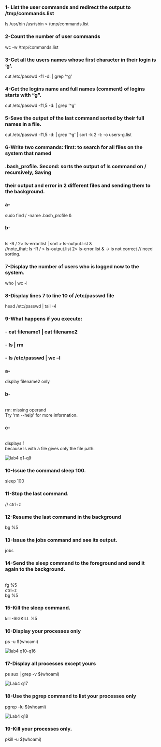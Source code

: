 ### 1- List the user commands and redirect the output to /tmp/commands.list
ls /usr/bin /usr/sbin > /tmp/commands.list

### 2-Count the number of user commands
wc -w /tmp/commands.list

### 3-Get all the users names whose first character in their login is ‘g’.
cut /etc/passwd -f1 -d: | grep '^g'

### 4-Get the logins name and full names (comment) of logins starts with “g”.
cut /etc/passwd -f1,5 -d: | grep '^g'

### 5-Save the output of the last command sorted by their full names in a file.
cut /etc/passwd -f1,5 -d: | grep '^g' | sort -k 2 -t: -o users-g.list

### 6-Write two commands: first: to search for all files on the system that named
### .bash_profile. Second: sorts the output of ls command on / recursively, Saving
### their output and error in 2 different files and sending them to the background.
### a-
sudo find / -name .bash_profile &
### b-
<br> ls -R / 2> ls-error.list | sort > ls-output.list  &
<br> //note_that: ls -R / > ls-output.list 2> ls-error.list & -> is not correct // need sorting.

### 7-Display the number of users who is logged now to the system.
who | wc -l

### 8-Display lines 7 to line 10 of /etc/passwd file
head /etc/passwd | tail -4

### 9-What happens if you execute:
### - cat filename1 | cat filename2
### - ls | rm
### - ls /etc/passwd | wc –l
### a-
display filename2 only
### b-
<br> rm: missing operand
<br> Try 'rm --help' for more information.
### c-
<br> displays 1 
<br> because ls with a file gives only the file path.

![lab4 q1-q9](https://github.com/hussein-elmlah/ITI-Labs-Hussein-Eid/assets/147069168/550fa0e8-c0f6-4ce7-980b-5b2c5e82ce7a)


### 10-Issue the command sleep 100.
sleep 100

### 11-Stop the last command.
// ctrl+z

### 12-Resume the last command in the background
bg %5

### 13-Issue the jobs command and see its output.
jobs

### 14-Send the sleep command to the foreground and send it again to the background.
<br> fg %5
<br> ctrl+z
<br> bg %5

### 15-Kill the sleep command.
kill -SIGKILL %5

### 16-Display your processes only
ps -u $(whoami)

![lab4 q10-q16](https://github.com/hussein-elmlah/ITI-Labs-Hussein-Eid/assets/147069168/1daee9a0-2dd5-436e-92ed-16019babcfad)


### 17-Display all processes except yours
ps aux | grep -v $(whoami)

![Lab4 q17](https://github.com/hussein-elmlah/ITI-Labs-Hussein-Eid/assets/147069168/8a444772-fcd1-47dd-9d3a-3f8d4db7e80d)


### 18-Use the pgrep command to list your processes only
pgrep -lu $(whoami)

![Lab4 q18](https://github.com/hussein-elmlah/ITI-Labs-Hussein-Eid/assets/147069168/17367920-27e2-43b6-b885-0987878e27c7)


### 19-Kill your processes only.
pkill -u $(whoami)
